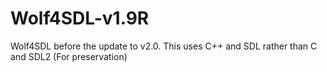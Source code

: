# Wolf4SDL-v1.9R
Wolf4SDL before the update to v2.0. This uses C++ and SDL rather than C and SDL2 (For preservation)
